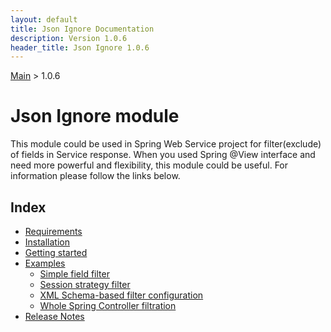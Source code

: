```yaml
---
layout: default
title: Json Ignore Documentation
description: Version 1.0.6
header_title: Json Ignore 1.0.6
---
```


[Main](../index.MD) > 1.0.6

# Json Ignore module
This module could be used in Spring Web Service project for filter(exclude) of fields in Service response.
When you used Spring @View interface and need more powerful and flexibility, this module could be useful.
For information please follow the links below.

## Index
* [Requirements](./requirements/index.MD)
* [Installation](installation/index.MD)
* [Getting started](getting-started/index.MD)
* [Examples](./examples/index.MD)
  * [Simple field filter](./examples/filter-field/index.MD)  
  * [Session strategy filter](./examples/filter-strategy/index.MD) 
  * [XML Schema-based filter configuration](./examples/filter-file/index.MD)
  * [Whole Spring Controller filtration](./examples/filter-controller/index.MD)
* [Release Notes](./release-notes/index.MD)